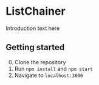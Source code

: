 # ListChainer

Introduction text here

## Getting started


0. Clone the repository
1. Run `npm install` and `npm start`
2. Navigate to `localhost:3000`